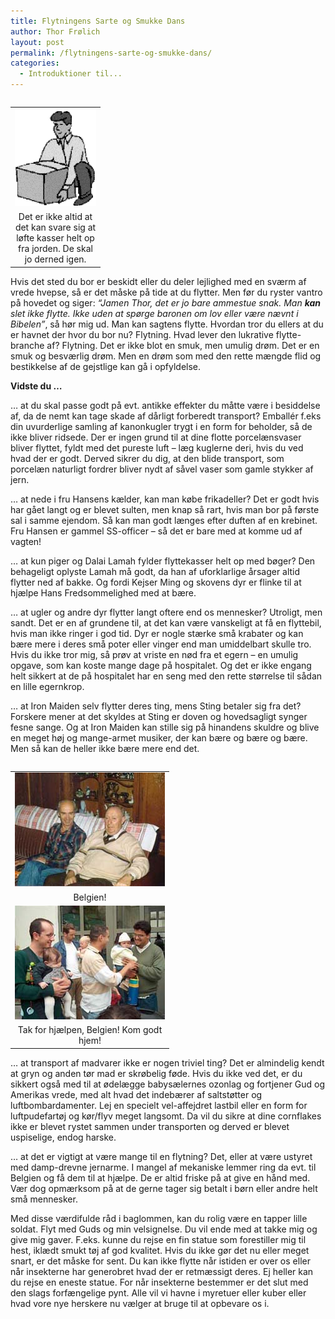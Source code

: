```yaml
---
title: Flytningens Sarte og Smukke Dans
author: Thor Frølich
layout: post
permalink: /flytningens-sarte-og-smukke-dans/
categories:
  - Introduktioner til...
---
```

<table style="float: right;">
  <tr>
    <td>
      <img src="/images/safety_man_01.gif" alt="Det er alt alt for højt, William!! Sæt den ned igen og begynd forfra!!" />
    </td>
  </tr>
  
  <tr>
    <td align="center" width="130">
      Det er ikke altid at det kan svare sig at løfte kasser helt op fra jorden. De skal jo derned igen.
    </td>
  </tr>
</table>

Hvis det sted du bor er beskidt eller du deler lejlighed med en sværm af vrede hvepse, så er det måske på tide at du flytter. Men før du ryster vantro på hovedet og siger: *“Jamen Thor, det er jo bare ammestue snak. Man **kan** slet ikke flytte. Ikke uden at spørge baronen om lov eller være nævnt i Bibelen”*, så hør mig ud. Man kan sagtens flytte. Hvordan tror du ellers at du er havnet der hvor du bor nu? Flytning. Hvad lever den lukrative flytte-branche af? Flytning. Det er ikke blot en smuk, men umulig drøm. Det er en smuk og besværlig drøm. Men en drøm som med den rette mængde flid og bestikkelse af de gejstlige kan gå i opfyldelse.

**Vidste du …**

… at du skal passe godt på evt. antikke effekter du måtte være i besiddelse af, da de nemt kan tage skade af dårligt forberedt transport? Emballér f.eks din uvurderlige samling af kanonkugler trygt i en form for beholder, så de ikke bliver ridsede. Der er ingen grund til at dine flotte porcelænsvaser bliver flyttet, fyldt med det pureste luft – læg kuglerne deri, hvis du ved hvad der er godt. Derved sikrer du dig, at den blide transport, som porcelæn naturligt fordrer bliver nydt af såvel vaser som gamle stykker af jern. 

… at nede i fru Hansens kælder, kan man købe frikadeller? Det er godt hvis har gået langt og er blevet sulten, men knap så rart, hvis man bor på første sal i samme ejendom. Så kan man godt længes efter duften af en krebinet. Fru Hansen er gammel SS-officer – så det er bare med at komme ud af vagten! 

… at kun piger og Dalai Lamah fylder flyttekasser helt op med bøger? Den behageligt oplyste Lamah må godt, da han af uforklarlige årsager altid flytter ned af bakke. Og fordi Kejser Ming og skovens dyr er flinke til at hjælpe Hans Fredsommelighed med at bære. 

… at ugler og andre dyr flytter langt oftere end os mennesker? Utroligt, men sandt. Det er en af grundene til, at det kan være vanskeligt at få en flyttebil, hvis man ikke ringer i god tid. Dyr er nogle stærke små krabater og kan bære mere i deres små poter eller vinger end man umiddelbart skulle tro. Hvis du ikke tror mig, så prøv at vriste en nød fra et egern – en umulig opgave, som kan koste mange dage på hospitalet. Og det er ikke engang helt sikkert at de på hospitalet har en seng med den rette størrelse til sådan en lille egernkrop. 

… at Iron Maiden selv flytter deres ting, mens Sting betaler sig fra det? Forskere mener at det skyldes at Sting er doven og hovedsagligt synger fesne sange. Og at Iron Maiden kan stille sig på hinandens skuldre og blive en meget høj og mange-armet musiker, der kan bære og bære og bære. Men så kan de heller ikke bære mere end det. 

<table style="float: left;">
  <tr>
    <td>
      <img src="/images/belgien_01.jpg" alt="Jo, vi kan snildt hjælpe dig!" />
    </td>
  </tr>
  
  <tr>
    <td align="center" width="240">
      Belgien!
    </td>
  </tr>
  
  <tr>
    <td>
      <img src="/images/belgien_02.jpg" alt="Så mangler vi bare at ordne betalingen!" />
    </td>
  </tr>
  
  <tr>
    <td align="center" width="240">
      Tak for hjælpen, Belgien! Kom godt hjem!
    </td>
  </tr>
</table>

… at transport af madvarer ikke er nogen triviel ting? Det er almindelig kendt at gryn og anden tør mad er skrøbelig føde. Hvis du ikke ved det, er du sikkert også med til at ødelægge babysælernes ozonlag og fortjener Gud og Amerikas vrede, med alt hvad det indebærer af saltstøtter og luftbombardamenter. Lej en specielt vel-affejdret lastbil eller en form for luftpudefartøj og kør/flyv meget langsomt. Da vil du sikre at dine cornflakes ikke er blevet rystet sammen under transporten og derved er blevet uspiselige, endog harske. 

… at det er vigtigt at være mange til en flytning? Det, eller at være ustyret med damp-drevne jernarme. I mangel af mekaniske lemmer ring da evt. til Belgien og få dem til at hjælpe. De er altid friske på at give en hånd med. Vær dog opmærksom på at de gerne tager sig betalt i børn eller andre helt små mennesker. 

Med disse værdifulde råd i baglommen, kan du rolig være en tapper lille soldat. Flyt med Guds og min velsignelse. Du vil ende med at takke mig og give mig gaver. F.eks. kunne du rejse en fin statue som forestiller mig til hest, iklædt smukt tøj af god kvalitet. Hvis du ikke gør det nu eller meget snart, er det måske for sent. Du kan ikke flytte når istiden er over os eller når insekterne har generobret hvad der er retmæssigt deres. Ej heller kan du rejse en eneste statue. For når insekterne bestemmer er det slut med den slags forfængelige pynt. Alle vil vi havne i myretuer eller kuber eller hvad vore nye herskere nu vælger at bruge til at opbevare os i.